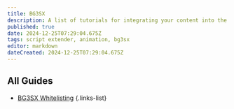 ```yaml
---
title: BG3SX
description: A list of tutorials for integrating your content into the mod BG3SX
published: true
date: 2024-12-25T07:29:04.675Z
tags: script extender, animation, bg3sx
editor: markdown
dateCreated: 2024-12-25T07:29:04.675Z
---
```


## All Guides
- [BG3SX Whitelisting](/Tutorials/Mod-Integration/BG3SX/Whitelisting)
{.links-list}
